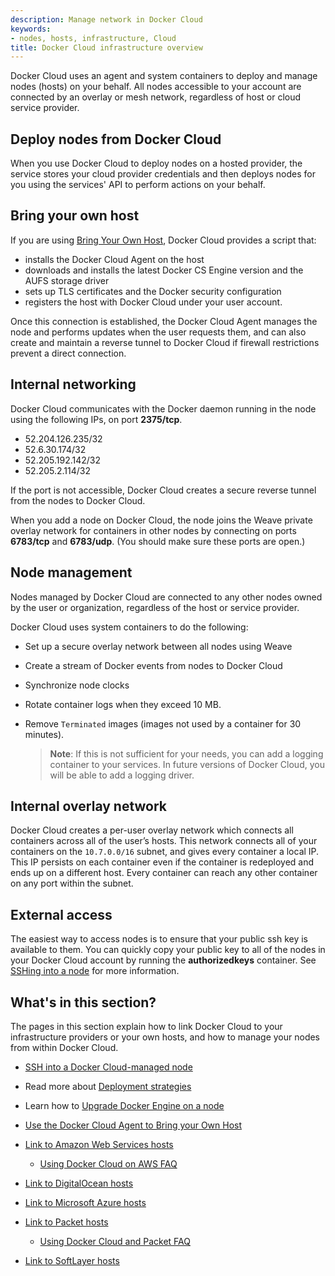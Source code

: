 ```yaml
---
description: Manage network in Docker Cloud
keywords:
- nodes, hosts, infrastructure, Cloud
title: Docker Cloud infrastructure overview
---
```


Docker Cloud uses an agent and system containers to deploy and manage nodes (hosts) on your behalf. All nodes accessible to your account are connected by an overlay or mesh network, regardless of host or cloud service provider.

## Deploy nodes from Docker Cloud

When you use Docker Cloud to deploy nodes on a hosted provider, the service stores your cloud provider credentials and then deploys nodes for you using the services' API to perform actions on your behalf.

## Bring your own host

If you are using [Bring Your Own Host](byoh.md), Docker Cloud provides a script that:

- installs the Docker Cloud Agent on the host
- downloads and installs the latest Docker CS Engine version and the AUFS storage driver
- sets up TLS certificates and the Docker security configuration
- registers the host with Docker Cloud under your user account.

Once this connection is established, the Docker Cloud Agent manages the node and performs updates when the user requests them, and can also create and maintain a reverse tunnel to Docker Cloud if firewall restrictions prevent a direct connection.

## Internal networking

Docker Cloud communicates with the Docker daemon running in the node using the following IPs, on port **2375/tcp**.

- 52.204.126.235/32
- 52.6.30.174/32
- 52.205.192.142/32
- 52.205.2.114/32

If the port is not accessible, Docker Cloud creates a secure reverse tunnel from the nodes to Docker Cloud.

When you add a node on Docker Cloud, the node joins the Weave private overlay network for containers in other nodes by connecting on ports **6783/tcp** and **6783/udp**. (You should make sure these ports are open.)

## Node management

Nodes managed by Docker Cloud are connected to any other nodes owned by the user or organization, regardless of the host or service provider.

Docker Cloud uses system containers to do the following:

- Set up a secure overlay network between all nodes using Weave
- Create a stream of Docker events from nodes to Docker Cloud
- Synchronize node clocks
- Rotate container logs when they exceed 10 MB.
- Remove `Terminated` images (images not used by a container for 30 minutes).

  > **Note**: If this is not sufficient for your needs, you can add a logging container to your services. In future versions of Docker Cloud, you will be able to add a logging driver.

## Internal overlay network

Docker Cloud creates a per-user overlay network which connects all containers across all of the user’s hosts. This network connects all of your containers on the `10.7.0.0/16` subnet, and gives every container a local IP. This IP persists on each container even if the container is redeployed and ends up on a different host. Every container can reach any other container on any port within the subnet.

## External access

The easiest way to access nodes is to ensure that your public ssh key is available to them. You can quickly copy your public key to all of the nodes in your Docker Cloud account by running the **authorizedkeys** container. See [SSHing into a node](ssh-into-a-node.md) for more information.

## What's in this section?
The pages in this section explain how to link Docker Cloud to your infrastructure providers or your own hosts, and how to manage your nodes from within Docker Cloud.

* [SSH into a Docker Cloud-managed node](ssh-into-a-node.md)
* Read more about [Deployment strategies](deployment-strategies.md)
* Learn how to [Upgrade Docker Engine on a node](docker-upgrade.md)

* [Use the Docker Cloud Agent to Bring your Own Host](byoh.md)
* [Link to Amazon Web Services hosts](link-aws.md)
    * [Using Docker Cloud on AWS FAQ](cloud-on-aws-faq.md)
* [Link to DigitalOcean hosts](link-do.md)
* [Link to Microsoft Azure hosts](link-azure.md)
* [Link to Packet hosts](link-packet.md)
    * [Using Docker Cloud and Packet FAQ](cloud-on-packet.net-faq.md)
* [Link to SoftLayer hosts](link-softlayer.md)
